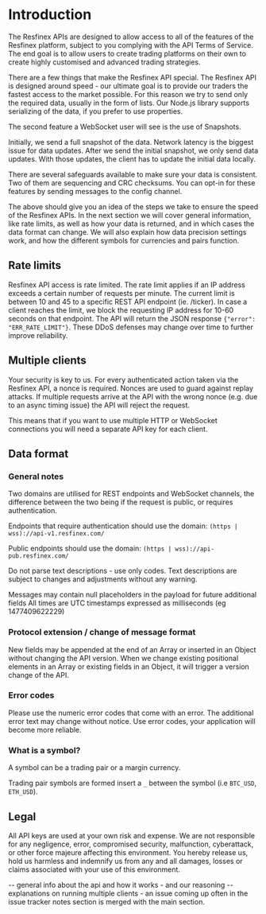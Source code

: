 # Introduction



The Resfinex APIs are designed to allow access to all of the features of the Resfinex platform, subject to you complying with the API Terms of Service. The end goal is to allow users to create trading platforms on their own to create highly customised and advanced trading strategies.

There are a few things that make the Resfinex API special. The Resfinex API is designed around speed - our ultimate goal is to provide our traders the fastest access to the market possible. For this reason we try to send only the required data, usually in the form of lists. Our Node.js library supports serializing of the data, if you prefer to use properties.

The second feature a WebSocket user will see is the use of Snapshots.

Initially, we send a full snapshot of the data. Network latency is the biggest issue for data updates. After we send the initial snapshot, we only send data updates. With those updates, the client has to update the initial data locally.

There are several safeguards available to make sure your data is consistent. Two of them are sequencing and CRC checksums. You can opt-in for these features by sending messages to the config channel.

The above should give you an idea of the steps we take to ensure the speed of the Resfinex APIs. In the next section we will cover general information, like rate limits, as well as how your data is returned, and in which cases the data format can change. We will also explain how data precision settings work, and how the different symbols for currencies and pairs function.

## Rate limits
Resfinex API access is rate limited. The rate limit applies if an IP address exceeds a certain number of requests per minute. The current limit is between 10 and 45 to a specific REST API endpoint (ie. /ticker). In case a client reaches the limit, we block the requesting IP address for 10-60 seconds on that endpoint. The API will return the JSON response `{"error": "ERR_RATE_LIMIT"}`. These DDoS defenses may change over time to further improve reliability.

## Multiple clients
Your security is key to us. For every authenticated action taken via the Resfinex API, a nonce is required. Nonces are used to guard against replay attacks. If multiple requests arrive at the API with the wrong nonce (e.g. due to an async timing issue) the API will reject the request.

This means that if you want to use multiple HTTP or WebSocket connections you will need a separate API key for each client.

## Data format
### General notes
Two domains are utilised for REST endpoints and WebSocket channels, the difference between the two being if the request is public, or requires authentication.

Endpoints that require authentication should use the domain:
`(https | wss)://api-v1.resfinex.com/`

Public endpoints should use the domain:
`(https | wss)://api-pub.resfinex.com/`

Do not parse text descriptions - use only codes. Text descriptions are subject to changes and adjustments without any warning.

Messages may contain null placeholders in the payload for future additional fields
All times are UTC timestamps expressed as milliseconds (eg 1477409622229)

### Protocol extension / change of message format
New fields may be appended at the end of an Array or inserted in an Object without changing the API version. When we change existing positional elements in an Array or existing fields in an Object, it will trigger a version change of the API.

### Error codes
Please use the numeric error codes that come with an error. The additional error text may change without notice. Use error codes, your application will become more reliable.

### What is a symbol?
A symbol can be a trading pair or a margin currency.

Trading pair symbols are formed insert a `_` between the symbol (i.e `BTC_USD`, `ETH_USD`).

<!-- ### Price Precision
The precision level of all trading prices is calculated based on significant figures.

For all pairs on Resfinex we use 5 significant digits. Examples of five significant digits would be 12.123, 1.1234, 123.43, and 1234.5.

This mimics how traditional global markets handle the precision of small, medium and large values. The reason is that the higher the amounts, the less relevant the number of decimals become. The corollary is true for very small amounts, where more precision is more useful.

If you submit prices with a precision large a precision of 5, the API will cut them. -->

## Legal
All API keys are used at your own risk and expense. We are not responsible for any negligence, error, compromised security, malfunction, cyberattack, or other force majeure affecting this environment. You hereby release us, hold us harmless and indemnify us from any and all damages, losses or claims associated with your use of this environment.

-- general info about the api and how it works - and our reasoning --
explanations on running multiple clients - an issue coming up often in the issue tracker
notes section is merged with the main section.